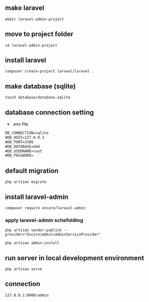 ## make laravel
```console
mkdir laravel-admin-project
```

## move to project folder
```console
cd laravel-admin-project
```

## install laravel
```console
composer create-project laravel/laravel .
```

## make database (sqlite)
```console
touch database/database.sqlite
```

## database connection setting
- .env file
```txt
DB_CONNECTION=sqlite
#DB_HOST=127.0.0.1
#DB_PORT=3306
#DB_DATABASE=ddd
#DB_USERNAME=root
#DB_PASSWORD=
```

## default migration
```console
php artisan migrate
```

## install laravel-admin
```console
composer require encore/laravel-admin
```

### apply laravel-admin schefolding
```console
php artisan vendor:publish --provider="Encore\Admin\AdminServiceProvider"
```
```console
php artisan admin:install
```

## run server in local development environment
```console
php artisan serve
```

## connection
```
127.0.0.1:8000/admin
```
